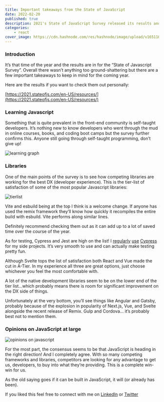 ```yaml
---
title: Important takeaways from the State of JavaScript
date: 2022-02-20
published: true
description: 2021's State of JavaScript Survey released its results and although there isn't anything ground-shattering there are a few important takeaways to keep in mind
categories:
    - react
cover_image: https://cdn.hashnode.com/res/hashnode/image/upload/v1651102972692/1vOOB3W2y.png
---
```


### Introduction

It’s that time of the year and the results are in for the “State of Javascript Survey”. Overall there wasn’t anything too ground-shattering but there are a few important takeaways to keep in mind for the coming year.

Here are the results if you want to check them out personally:

[https://2021.stateofjs.com/en-US/resources/](https://2021.stateofjs.com/en-US/resources/)

### Learning Javascript

Something that is quite prevalent in the front-end community is self-taught developers. It’s nothing new to know developers who went through the mud in online courses, books, and coding boot camps but the survey further confirms this. Anyone still going through self-taught programming, don’t give up!

![learning graph](https://cdn.hashnode.com/res/hashnode/image/upload/v1645357778172/jmw4rE5Vx.png)

### Libraries

One of the main points of the survey is to see how competing libraries are working for the best DX (developer experience). This is the tier-list of satisfaction of some of the most popular Javascript libraries:

![tierlist](https://cdn.hashnode.com/res/hashnode/image/upload/v1645357779578/QRBMyOQAI.png)

Vite and esbuild being at the top I think is a welcome change. If anyone has used the remix framework they’ll know how quickly it recompiles the entire build with esbuild. Vite performs along similar lines.

Definitely recommend checking them out as it can add up to a lot of saved time over the course of the year.

As for testing, Cypress and Jest are high on the list! I [regularly](https://relatablecode.com/how-to-add-cypress-codecov-in-github-actions-in-react-app/) [use](https://relatablecode.com/how-to-mock-the-webshare-api-in-a-cypress-test/) [Cypress](https://relatablecode.com/how-to-make-a-cypress-test-for-prefers-color-scheme-dark/) for my side projects. It’s very smooth to use and can actually make testing pretty fun.

Although Svelte tops the list of satisfaction both React and Vue made the cut in A-Tier. In my experience all three are great options, just choose whichever you feel the most comfortable with.

A lot of the native development libraries seem to be on the lower end of the tier list…which probably means there is room for significant improvement on the DX side of things.

Unfortunately at the very bottom, you’ll see things like Angular and Gatsby, probably because of the explosion in popularity of Next.js, Vue, and Svelte alongside the recent release of Remix. Gulp and Cordova… it’s probably best not to mention them.

### Opinions on JavaScript at large

![opinions on javascript](https://cdn.hashnode.com/res/hashnode/image/upload/v1645357781018/8V5iJNb5z.png)

For the most part, the consensus seems to be that JavaScript is heading in the right direction! And I completely agree. With so many competing frameworks and libraries, competitors are looking for any advantage to get us, developers, to buy into what they’re providing. This is a complete win-win for us.

As the old saying goes if it can be built in JavaScript, it will (or already has been).

If you liked this feel free to connect with me on [LinkedIn](https://www.linkedin.com/in/diego-ballesteros-9468a7136/) or [Twitter](https://twitter.com/relatablecoder)
